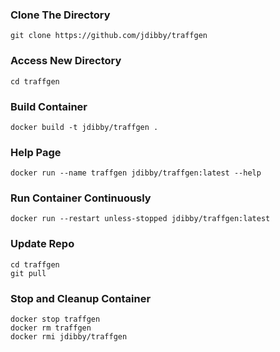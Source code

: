 ### Clone The Directory ###
```
git clone https://github.com/jdibby/traffgen
```

### Access New Directory
```
cd traffgen
```

### Build Container
```
docker build -t jdibby/traffgen .
```

### Help Page ###
```
docker run --name traffgen jdibby/traffgen:latest --help
```

### Run Container Continuously ###
```
docker run --restart unless-stopped jdibby/traffgen:latest
```

### Update Repo ###
```
cd traffgen
git pull
```

### Stop and Cleanup Container ###
```
docker stop traffgen
docker rm traffgen
docker rmi jdibby/traffgen
```
